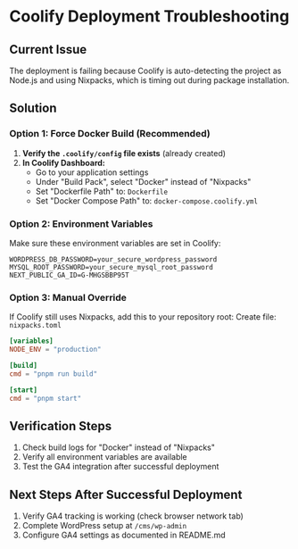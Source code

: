 # Coolify Deployment Troubleshooting

## Current Issue

The deployment is failing because Coolify is auto-detecting the project as Node.js and using Nixpacks, which is timing out during package installation.

## Solution

### Option 1: Force Docker Build (Recommended)

1. **Verify the `.coolify/config` file exists** (already created)
2. **In Coolify Dashboard:**
   - Go to your application settings
   - Under "Build Pack", select "Docker" instead of "Nixpacks"
   - Set "Dockerfile Path" to: `Dockerfile`
   - Set "Docker Compose Path" to: `docker-compose.coolify.yml`

### Option 2: Environment Variables

Make sure these environment variables are set in Coolify:

```
WORDPRESS_DB_PASSWORD=your_secure_wordpress_password
MYSQL_ROOT_PASSWORD=your_secure_mysql_root_password
NEXT_PUBLIC_GA_ID=G-MHGSBBP95T
```

### Option 3: Manual Override

If Coolify still uses Nixpacks, add this to your repository root:
Create file: `nixpacks.toml`

```toml
[variables]
NODE_ENV = "production"

[build]
cmd = "pnpm run build"

[start]
cmd = "pnpm start"
```

## Verification Steps

1. Check build logs for "Docker" instead of "Nixpacks"
2. Verify all environment variables are available
3. Test the GA4 integration after successful deployment

## Next Steps After Successful Deployment

1. Verify GA4 tracking is working (check browser network tab)
2. Complete WordPress setup at `/cms/wp-admin`
3. Configure GA4 settings as documented in README.md
